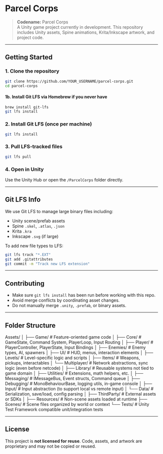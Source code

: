 # Parcel Corps

> **Codename:** Parcel Corps  
> A Unity game project currently in development. This repository includes Unity assets, Spine animations, Krita/Inkscape artwork, and project code.

---

## Getting Started

### 1. Clone the repository

```bash
git clone https://github.com/YOUR_USERNAME/parcel-corps.git
cd parcel-corps
```

#### 1b. Install Git LFS via Homebrew if you never have
```bash
brew install git-lfs
git lfs install
```

### 2. Install Git LFS (once per machine)

```bash
git lfs install
```

### 3. Pull LFS-tracked files

```bash
git lfs pull
```

### 4. Open in Unity

Use the Unity Hub or open the `/ParcelCorps` folder directly.

---

## Git LFS Info

We use Git LFS to manage large binary files including:

- Unity scene/prefab assets
- Spine `.skel`, `.atlas`, `.json`
- Krita `.kra`
- Inkscape `.svg` (if large)

To add new file types to LFS:

```bash
git lfs track "*.EXT"
git add .gitattributes
git commit -m "Track new LFS extension"
```

---

## Contributing

- Make sure `git lfs install` has been run before working with this repo.
- Avoid merge conflicts by coordinating asset changes.
- Do not manually merge `.unity`, `.prefab`, or binary assets.

---

## Folder Structure
Assets/
│
├── Game/                  # Feature-oriented game code
│   ├── Core/              # GameState, Command System, PlayerLoop, Input Routing
│   ├── Player/            # PlayerController, PlayerState, Input Bindings
│   ├── Enemies/           # Enemy types, AI, spawners
│   ├── UI/                # HUD, menus, interaction elements
│   ├── Levels/            # Level-specific logic and scripts
│   ├── Items/             # Weapons, pickups, interactables
│   └── Multiplayer/       # Network abstractions, sync logic (even before netcode)
│
├── Library/               # Reusable systems not tied to game domain
│   ├── Utilities/         # Extensions, math helpers, etc.
│   ├── Messaging/         # IMessageBus, Event structs, Command queue
│   ├── Debugging/         # MonoBehaviourBase, logging utils, in-game console
│   ├── Input/             # Input abstraction (to support local vs remote input)
│   └── Data/              # Serialization, save/load, config parsing
│
├── ThirdParty/            # External assets or SDKs
│
├── Resources/             # Non-scene assets loaded at runtime
├── Scenes/                # Scene files organized by world or context
└── Tests/                 # Unity Test Framework compatible unit/integration tests

---

## License

This project is **not licensed for reuse**. Code, assets, and artwork are proprietary and may not be copied or reused.
